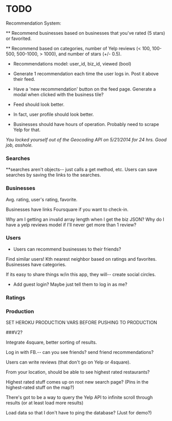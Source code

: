 # TODO

Recommendation System:

** Recommend businesses based on businesses that you've rated (5 stars) or favorited.

** Recommend based on categories, number of Yelp reviews (< 100, 100-500, 500-1000, > 1000), and number of stars (+/- 0.5).

<!-- * Need categories model, catrgories join table. Probably will need to reset DB. -->

* Recommendations model: user_id, biz_id, viewed (bool)

* Generate 1 recommendation each time the user logs in. Post it above their feed.

* Have a 'new recommendation' button on the feed page. Generate a modal when clicked with the business tile?






<!-- Smooth scroll to the business tile when you hover over a marker on the search results page. -->
 
<!-- Look into caching for mobile- my app is super slow on my phone. -->































* Feed should look better.

* In fact, user profile should look better.

* Businesses should have hours of operation. Probably need to scrape Yelp for that.





_You locked yourself out of the Geocoding API on 5/21/2014 for 24 hrs. Good job, asshole._ 


### Searches


**searches aren't objects-- just calls a get method, etc. Users can save searches by saving the links to the searches.




### Businesses

Avg. rating, user's rating, favorite.




Businesses have links <!-- to Yelp if you want to review and --> Foursquare if you want to check-in.

Why am I getting an invalid array length when I get the biz JSON? Why do I have a yelp reviews model if I'll never get more than 1 review?


### Users

* Users can recommend businesses to their friends?



Find similar users! Kth nearest neighbor based on ratings and favorites. Businesses have categories.



If its easy to share things w/in this app, they will-- create social circles.


* Add guest login? Maybe just tell them to log in as me?

### Ratings




### Production

SET HEROKU PRODUCTION VARS BEFORE PUSHING TO PRODUCTION



###V2?

Integrate 4square, better sorting of results.

Log in with FB.-- can you see friends? send friend recommendations?

Users can write reviews (that don't go on Yelp or 4square).

From your location, should be able to see highest rated restaurants? 

Highest rated stuff comes up on root new search page? (Pins in the highest-rated stuff on the map?)

There's got to be a way to query the Yelp API to infinite scroll through results (or at least load more results)

Load data so that I don't have to ping the database? (Just for demo?)


